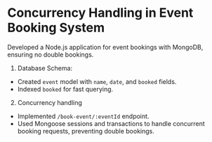 # Concurrency Handling in Event Booking System

Developed a Node.js application for event bookings with MongoDB, ensuring no double bookings.

1. Database Schema:
-   Created `event` model with `name`, `date`, and `booked` fields.
- Indexed `booked` for fast querying.

2. Concurrency handling
- Implemented `/book-event/:eventId` endpoint.
- Used Mongoose sessions and transactions to handle concurrent booking requests, preventing double bookings.

